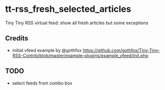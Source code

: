 tt-rss_fresh_selected_articles
==============================

Tiny Tiny RSS virtual feed: show all fresh articles but some exceptions

Credits
-------

* initial vfeed example by @gothfox https://github.com/gothfox/Tiny-Tiny-RSS-Contrib/blob/master/example-plugins/example_vfeed/init.php

TODO
----

* select feeds from combo box

